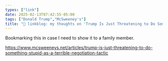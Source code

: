 ```yaml
---
types: ["link"]
date: 2025-02-13T07:42:55-05:00
tags: ["Donald Trump","McSweeney's"]
title: "🔗 linkblog: my thoughts on 'Trump Is Just Threatening to Do Something Stupid as a Terrible Negotiation Tactic'"
---
```

Bookmarking this in case I need to show it to a family member.

https://www.mcsweeneys.net/articles/trump-is-just-threatening-to-do-something-stupid-as-a-terrible-negotiation-tactic

